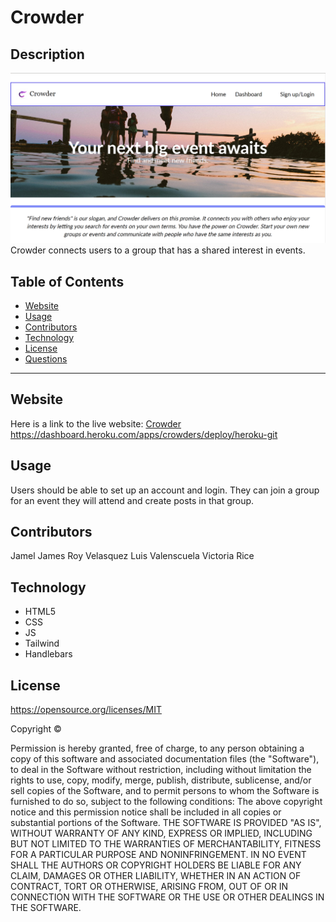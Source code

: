 # Crowder
## Description
![Crowder](./Crowder-homepage.png)
Crowder connects users to a group that has a shared interest in events.
## Table of Contents 
* [Website](#Website)
* [Usage](#Usage)
* [Contributors](#contributors)
* [Technology](#technology)
* [License](license)
* [Questions](#Questions)

***

## Website
Here is a link to the live website:
[Crowder](https://vtori37.github.io/Crowder/)
https://dashboard.heroku.com/apps/crowders/deploy/heroku-git 
## Usage
Users should be able to set up an account and login. They can join a group for an event they will attend and create posts in that group. 
## Contributors
Jamel James
Roy Velasquez
Luis Valenscuela
Victoria Rice

## Technology
* HTML5
* CSS 
* JS
* Tailwind
* Handlebars

## License 
https://opensource.org/licenses/MIT

Copyright © <years> <copyright holder>

Permission is hereby granted, free of charge, to any person obtaining a copy of this software and associated documentation files (the "Software"), to deal in the Software without restriction, including without limitation the rights to use, copy, modify, merge, publish, distribute, sublicense, and/or sell copies of the Software, and to permit persons to whom the Software is furnished to do so, subject to the following conditions:
The above copyright notice and this permission notice shall be included in all copies or substantial portions of the Software.
THE SOFTWARE IS PROVIDED "AS IS", WITHOUT WARRANTY OF ANY KIND, EXPRESS OR IMPLIED, INCLUDING BUT NOT LIMITED TO THE WARRANTIES OF MERCHANTABILITY, FITNESS FOR A PARTICULAR PURPOSE AND NONINFRINGEMENT. IN NO EVENT SHALL THE AUTHORS OR COPYRIGHT HOLDERS BE LIABLE FOR ANY CLAIM, DAMAGES OR OTHER LIABILITY, WHETHER IN AN ACTION OF CONTRACT, TORT OR OTHERWISE, ARISING FROM, OUT OF OR IN CONNECTION WITH THE SOFTWARE OR THE USE OR OTHER DEALINGS IN THE SOFTWARE.



<!-- ### Questions
If you have any questions or concerns regarding this project -->
